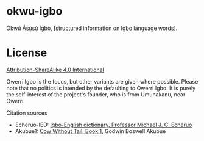 # okwu-igbo

Ókwú Ásụ̀sụ̀ Ìgbò, [structured information on Igbo language words].


# License

[Attribution-ShareAlike 4.0 International](https://creativecommons.org/licenses/by-sa/4.0/)


Owerri Igbo is the focus, but other variants are given where possible. Please note that no politics is intended by the defaulting to Owerri Igbo. It is purely the self-interest of the project's founder, who is from Umunakanu, near Owerri.


Citation sources

* Echeruo-IED: [Igbo-English dictionary, Professor Michael J. C. Echeruo](https://www.amazon.com/Igbo-English-Dictionary-Comprehensive-Language-English-Igbo/dp/0300073070)
* Akubue1: [Cow Without Tail, Book 1](https://books.google.com/books?id=CBK7REawuoEC&pg=PA223), Godwin Boswell Akubue
